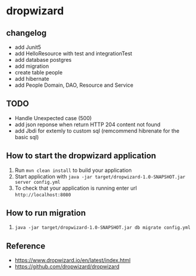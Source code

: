 # dropwizard

changelog
---
- add Junit5
- add HelloResource with test and integrationTest
- add database postgres
- add migration
- create table people
- add hibernate
- add People Domain, DAO, Resource and Service

TODO
---
- Handle Unexpected case (500)  
- add json reponse when return HTTP 204 content not found
- add Jbdi for extemly to custom sql (remcommend hibrenate for the basic sql)

How to start the dropwizard application
---

1. Run `mvn clean install` to build your application
1. Start application with `java -jar target/dropwizard-1.0-SNAPSHOT.jar server config.yml`
1. To check that your application is running enter url `http://localhost:8080`


How to run migration
---
1. `java -jar target/dropwizard-1.0-SNAPSHOT.jar db migrate config.yml`

Reference
---

- https://www.dropwizard.io/en/latest/index.html
- https://github.com/dropwizard/dropwizard
